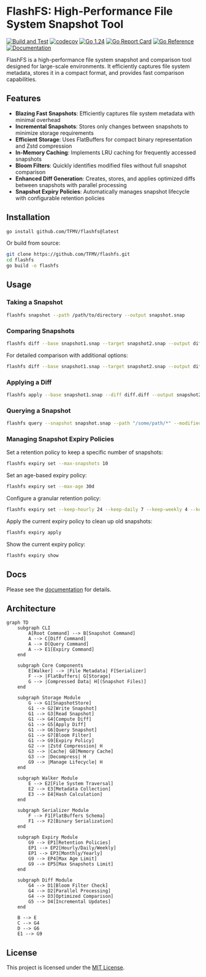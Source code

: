 # FlashFS: High-Performance File System Snapshot Tool

[![Build and Test](https://github.com/TFMV/flashfs/actions/workflows/build.yml/badge.svg)](https://github.com/TFMV/flashfs/actions/workflows/build.yml)
[![codecov](https://codecov.io/gh/TFMV/flashfs/branch/main/graph/badge.svg)](https://codecov.io/gh/TFMV/flashfs)
[![Go 1.24](https://img.shields.io/badge/Go-1.24-blue.svg)](https://golang.org/doc/go1.24)
[![Go Report Card](https://goreportcard.com/badge/github.com/TFMV/flashfs)](https://goreportcard.com/report/github.com/TFMV/flashfs)
[![Go Reference](https://pkg.go.dev/badge/github.com/TFMV/flashfs.svg)](https://pkg.go.dev/github.com/TFMV/flashfs)
[![Documentation](https://img.shields.io/badge/docs-website-blue)](https://tfmv.github.io/flashfs/)

FlashFS is a high-performance file system snapshot and comparison tool designed for large-scale environments. It efficiently captures file system metadata, stores it in a compact format, and provides fast comparison capabilities.

## Features

- **Blazing Fast Snapshots**: Efficiently captures file system metadata with minimal overhead
- **Incremental Snapshots**: Stores only changes between snapshots to minimize storage requirements
- **Efficient Storage**: Uses FlatBuffers for compact binary representation and Zstd compression
- **In-Memory Caching**: Implements LRU caching for frequently accessed snapshots
- **Bloom Filters**: Quickly identifies modified files without full snapshot comparison
- **Enhanced Diff Generation**: Creates, stores, and applies optimized diffs between snapshots with parallel processing
- **Snapshot Expiry Policies**: Automatically manages snapshot lifecycle with configurable retention policies

## Installation

```bash
go install github.com/TFMV/flashfs@latest
```

Or build from source:

```bash
git clone https://github.com/TFMV/flashfs.git
cd flashfs
go build -o flashfs
```

## Usage

### Taking a Snapshot

```bash
flashfs snapshot --path /path/to/directory --output snapshot.snap
```

### Comparing Snapshots

```bash
flashfs diff --base snapshot1.snap --target snapshot2.snap --output diff.diff
```

For detailed comparison with additional options:

```bash
flashfs diff --base snapshot1.snap --target snapshot2.snap --output diff.diff --detailed --parallel 4
```

### Applying a Diff

```bash
flashfs apply --base snapshot1.snap --diff diff.diff --output snapshot2.snap
```

### Querying a Snapshot

```bash
flashfs query --snapshot snapshot.snap --path "/some/path/*" --modified-after "2023-01-01"
```

### Managing Snapshot Expiry Policies

Set a retention policy to keep a specific number of snapshots:

```bash
flashfs expiry set --max-snapshots 10
```

Set an age-based expiry policy:

```bash
flashfs expiry set --max-age 30d
```

Configure a granular retention policy:

```bash
flashfs expiry set --keep-hourly 24 --keep-daily 7 --keep-weekly 4 --keep-monthly 12
```

Apply the current expiry policy to clean up old snapshots:

```bash
flashfs expiry apply
```

Show the current expiry policy:

```bash
flashfs expiry show
```

## Docs

Please see the [documentation](TFMV.github.io/flashfs/) for details.

## Architecture

```mermaid
graph TD
    subgraph CLI
        A[Root Command] --> B[Snapshot Command]
        A --> C[Diff Command]
        A --> D[Query Command]
        A --> E1[Expiry Command]
    end

    subgraph Core Components
        E[Walker] --> |File Metadata| F[Serializer]
        F --> |FlatBuffers| G[Storage]
        G --> |Compressed Data| H[(Snapshot Files)]
    end

    subgraph Storage Module
        G --> G1[SnapshotStore]
        G1 --> G2[Write Snapshot]
        G1 --> G3[Read Snapshot]
        G1 --> G4[Compute Diff]
        G1 --> G5[Apply Diff]
        G1 --> G6[Query Snapshot]
        G1 --> G7[Bloom Filter]
        G1 --> G9[Expiry Policy]
        G2 --> |Zstd Compression| H
        G3 --> |Cache| G8[Memory Cache]
        G3 --> |Decompress| H
        G9 --> |Manage Lifecycle| H
    end

    subgraph Walker Module
        E --> E2[File System Traversal]
        E2 --> E3[Metadata Collection]
        E3 --> E4[Hash Calculation]
    end

    subgraph Serializer Module
        F --> F1[FlatBuffers Schema]
        F1 --> F2[Binary Serialization]
    end

    subgraph Expiry Module
        G9 --> EP1[Retention Policies]
        EP1 --> EP2[Hourly/Daily/Weekly]
        EP1 --> EP3[Monthly/Yearly]
        G9 --> EP4[Max Age Limit]
        G9 --> EP5[Max Snapshots Limit]
    end

    subgraph Diff Module
        G4 --> D1[Bloom Filter Check]
        G4 --> D2[Parallel Processing]
        G4 --> D3[Optimized Comparison]
        G5 --> D4[Incremental Updates]
    end

    B --> E
    C --> G4
    D --> G6
    E1 --> G9
```

## License

This project is licensed under the [MIT License](LICENSE).
